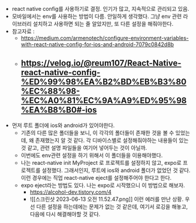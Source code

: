 - react native config를 사용하기로 결정. 인기가 많고, 지속적으로 관리되고 있음. 
- 모바일에서는 env를 사용하는 방법이 다름. 안일하게 생각했다. 그냥 env 관련 라이브러리 설치하고 사용하면 되는 줄 알았지만, 또 다른 설정을 해줘야한다. 
- 참고자료 : 
	- https://medium.com/armenotech/configure-environment-variables-with-react-native-config-for-ios-and-android-7079c0842d8b
	- https://velog.io/@reum107/React-Native-react-native-config-%ED%99%98%EA%B2%BD%EB%B3%80%EC%88%98-%EC%A0%81%EC%9A%A9%ED%95%98%EA%B8%B0#-ios
		- 
- 먼저 루트 폴더에 ios와 android가 있어야한다. 
	- 기존의 다른 많은 폴더들을 보니, 이 각각의 폴더들이 존재한 것을 볼 수 있었는데, 왜 존재했는지 알 것 같다. 각 디바이스별로 설정해줘야하는 내용들이 있는 것 같고, 관련 설명 파일들을 여기어 넣어두는 것이 아닐까. 
	- 이번에도 env관련 설정을 하기 위해서 이 폴더들을 이용해야했다. 
	- 나는 react-native init MyProject 로 프로젝트를 설정하지 않고, expo로 프로젝트를 설정했다. 그래서인지, 루트에 ios와 android 폴더가 없었던 것 같다. 이런 경우에는 직업 react-native eject를 설정해주어야 한다고 한다. 
	- expo eject라는 방법도 있다. 나는 expo로 시작했으니 이 방법으로 해보자. 
		- https://alcohol-dev.tistory.com/4
		- ![[스크린샷 2023-06-13 오전 11.52.47.png]] 이런 에러를 만난 상황. 우선 다른 설정을 하는데에는 문제가 없는 것 같은데, 여기서 로깅을 해놓고, 다음에 다시 해결해야할 것 같다. 
